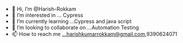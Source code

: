 - 👋 Hi, I’m @Harish-Rokkam
- 👀 I’m interested in ... Cypress 
- 🌱 I’m currently learning ...Cypress and java script
- 💞️ I’m looking to collaborate on ...Automation Testing
- 📫 How to reach me ...harishkumarrokkam@gmail.com,9390624071

<!---
Harish-Rokkam/Harish-Rokkam is a ✨ special ✨ repository because its `README.md` (this file) appears on your GitHub profile.
You can click the Preview link to take a look at your changes.
--->

